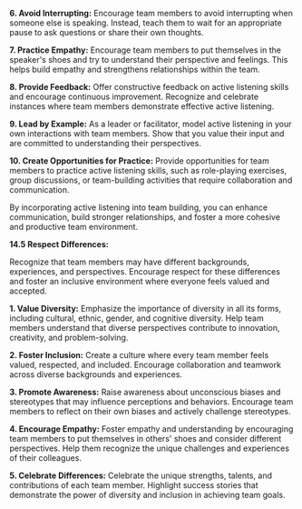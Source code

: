 **6. Avoid Interrupting:**
 Encourage team members to avoid interrupting when someone else is speaking. Instead, teach them to wait for an appropriate pause to ask questions or share their own thoughts.

**7. Practice Empathy:**
 Encourage team members to put themselves in the speaker's shoes and try to understand their perspective and feelings. This helps build empathy and strengthens relationships within the team.

**8. Provide Feedback:** Offer constructive feedback on active listening skills and encourage continuous improvement. Recognize and celebrate instances where team members demonstrate effective active listening.

**9. Lead by Example:** 
As a leader or facilitator, model active listening in your own interactions with team members. Show that you value their input and are committed to understanding their perspectives.

**10. Create Opportunities for Practice:** 
Provide opportunities for team members to practice active listening skills, such as role-playing exercises, group discussions, or team-building activities that require collaboration and communication.

By incorporating active listening into team building, you can enhance communication, build stronger relationships, and foster a more cohesive and productive team environment.

**14.5 Respect Differences:**

Recognize that team members may have different backgrounds, experiences, and perspectives. Encourage respect for these differences and foster an inclusive environment where everyone feels valued and accepted.

**1. Value Diversity:** 
Emphasize the importance of diversity in all its forms, including cultural, ethnic, gender, and cognitive diversity. Help team members understand that diverse perspectives contribute to innovation, creativity, and problem-solving.

**2. Foster Inclusion:**
 Create a culture where every team member feels valued, respected, and included. Encourage collaboration and teamwork across diverse backgrounds and experiences.
	
**3. Promote Awareness:** 
Raise awareness about unconscious biases and stereotypes that may influence perceptions and behaviors. Encourage team members to reflect on their own biases and actively challenge stereotypes.

**4. Encourage Empathy:**
 Foster empathy and understanding by encouraging team members to put themselves in others' shoes and consider different perspectives. Help them recognize the unique challenges and experiences of their colleagues.

**5. Celebrate Differences:**
 Celebrate the unique strengths, talents, and contributions of each team member. Highlight success stories that demonstrate the power of diversity and inclusion in achieving team goals.

